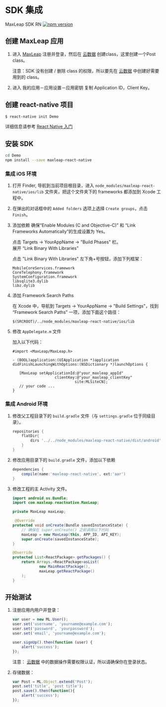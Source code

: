 # SDK 集成

MaxLeap SDK RN [![npm version](https://badge.fury.io/js/maxleap-react-native.svg)](http://badge.fury.io/js/maxleap-react-native)

## 创建 MaxLeap 应用

1. 进入 [MaxLeap](https://maxleap.cn) 注册并登录，然后在 [云数据](https://maxleap.cn/p/console/clouddata) 创建class，这里创建一个Post class。
	
	注意：SDK 没有创建 / 删除 class 的权限，所以要先在 [云数据](https://maxleap.cn/p/console/clouddata) 中创建好需要用到的 class。
	   

2. 进入 我的应用－应用设置－应用密钥 复制 Application ID，Client Key。

## 创建 react-native 项目

```bash
$ react-native init Demo
```

详细信息请参考 [React Native 入门](http://facebook.github.io/react-native/docs/getting-started.html)

## 安装 SDK

```bash
cd Demo
npm install --save maxleap-react-native
```

### 集成 iOS 环境

1. 打开 Finder, 导航到当前项目根目录，进入 `node_modules/maxleap-react-native/ios/lib` 文件夹，把这个文件夹下的 frameworks 都添加到 Xcode 工程中。
2. 在弹出的对话框中的 `Added folders` 选项上选择 `Create groups`，点击 `Finish`。
3. 添加依赖
	确保“Enable Modules (C and Objective-C)” 和 “Link Frameworks Automatically”的生成设置为 Yes。

	点击 Targets → YourAppName → "Build Phases" 栏。</br>
	展开 “Link Binary With Libraries”
	
	点击 "Link Binary With Libraries" 左下角+号按钮，添加下列框架：
	
	`MobileCoreServices.framework`</br>
	`CoreTelephony.framework`</br>
	`SystemConfiguration.framework`</br>
	`libsqlite3.dylib`</br>
	`libz.dylib`</br>

5. 添加 Framework Search Paths

	在 Xcode 中，导航到 Targets -> YourAppName -> "Build Settings"，找到 “Framework Search Paths” 一项，添加下面这个路径：
	
	`$(SRCROOT)/../node_modules/maxleap-react-native/ios/lib`

6. 修改 `AppDelegate.m` 文件

	加入以下代码：
	
	```objc
	#import <MaxLeap/MaxLeap.h>
	
	- (BOOL)application:(UIApplication *)application didFinishLaunchingWithOptions:(NSDictionary *)launchOptions {
	
	   [MaxLeap setApplicationId:@"your_maxleap_appId" 
	                   clientKey:@"your_maxleap_clientKey"
	  	  				 	    site:MLSiteCN];
	   // your code ...
	}
	```


### 集成 Android 环境

1. 修改父工程目录下的 `build.gradle` 文件（与 `settings.gradle` 位于同级目录）。

    ```groovy
    repositories {
        flatDir{
            dirs '../../node_modules/maxleap-react-native/dist/android'
        }
    }
    ```

2. 修改应用目录下的 `build.gradle` 文件，添加以下依赖

    ```groovy
    dependencies {
        compile(name:'maxleap-react-native', ext:'aar')
    }
    ```

3. 修改工程的主 Activity 文件。

    ```java
    import android.os.Bundle;
    import com.maxleap.reactnative.MaxLeap;

    private MaxLeap maxLeap;

     @Override
    protected void onCreate(Bundle savedInstanceState) {
        // 确保在 super.onCreate() 之前调用以下代码
        maxLeap = new MaxLeap(this, APP_ID, API_KEY);
        super.onCreate(savedInstanceState);
    }

    @Override
    protected List<ReactPackage> getPackages() {
        return Arrays.<ReactPackage>asList(
                new MainReactPackage(),
                maxLeap.getReactPackage()
        );
    }
    ```

## 开始测试

1. 注册应用内用户并登录：

	```javascript
	var user = new ML.User();
	user.set('username', 'yourname@example.com');
	user.set('password', 'yourpassword');
	user.set('email', 'yourname@example.com');
	
	user.signUp().then(function (user) {
		alert('success');
	});
	```
	注意：
	[云数据](https://maxleap.cn/p/console/clouddata) 中的数据操作需要权限认证，所以请确保你在登录状态。

2.  存储数据：

	```javascript
	var Post = ML.Object.extend('Post');
	post.set('title', 'post title');
	post.save().then(function(){
		alert('success');
	});
	```
